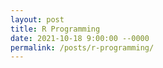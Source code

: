 ```yaml
---
layout: post
title: R Programming
date: 2021-10-18 9:00:00 --0000
permalink: /posts/r-programming/
---
```


